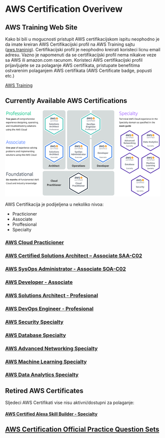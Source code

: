 # AWS Certification Overivew

## AWS Training Web Site
Kako bi bili u mogucnosti pristupit AWS certifikacijskom ispitu neophodno je da imate kreiran AWS Certifikacijski profil na AWS Training sajtu ([aws.traninig](https://www.aws.training/)). Certifikacijski profil je neophodno kreirati koristeci licnu email adresu. Vazno je napomenuti da se certifikacijski profil nema nikakve veze sa AWS ili amazon.com racunom. Koristeci AWS certifikacijski profil prijavljujete se za polaganje AWS certifikata, pristupate benefitima ostvarenim polaganjem AWS certifikata (AWS Certificate badge, popusti etc.)

[AWS Training](https://www.aws.training/)

## Currently Available AWS Certifications 
![AWS Certification](/images/aws-certfication.png)

AWS Certifikacija je podijeljena u nekoliko nivoa:  
- Practicioner  
- Associate  
- Proffesional  
- Specialty


### [AWS Cloud Practicioner](/aws/certs/associate/cloud-practicioner.md)

### [AWS Certified Solutions Architect – Associate SAA-C02](/aws/certs/associate/aws-saa-co2.md)
### [AWS SysOps Administrator - Associate SOA-C02](/aws/certs/associate/sysops-associate.md)
### [AWS Developer - Associate](/aws/certs/associate/developer-associate.md)

### [AWS Solutions Architect - Profesional](/aws/certs/pro/saa-pro.md)
### [AWS DevOps Engineer - Profesional](/aws/certs/pro/devops-pro.md) 

### [AWS Security Specialty](/aws/certs/specialty/security-specialty.md)
### [AWS Database Specialty](/aws/certs/specialty/db-specialty.md)
### [AWS Advanced Networking Specialty](/aws/certs/specialty/networking-specialty.md)
### [AWS Machine Learning Specialty](/aws/certs/specialty/ml-specialty.md)
### [AWS Data Analytics Specialty](/aws/certs/specialty/data-analytics-specialty.md)

## Retired AWS Certificates

Sljedeci AWS Certifikati vise nisu aktivni/dostupni za polaganje: 
#### [AWS Certified Alexa Skill Builder - Specialty](https://aws.amazon.com/certification/certified-alexa-skill-builder-specialty/)

## [AWS Certification Official Practice Question Sets](https://explore.skillbuilder.aws/learn/course/external/view/elearning/9153/aws-certification-official-practice-question-sets-english)